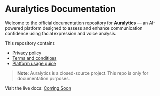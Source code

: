 # Auralytics Documentation

Welcome to the official documentation repository for **Auralytics** — an AI-powered platform designed to assess and enhance communication confidence using facial expression and voice analysis.

This repository contains:

- [Privacy policy](./PRIVACY_POLICY.md)
- [Terms and conditions](./TERMS_AND_CONDITIONS.md)
- [Platform usage guide](./USER_GUIDE.md)

> **Note**: Auralytics is a closed-source project. This repo is only for documentation purposes.

Visit the live docs: [Coming Soon](https://whyvineet.github.io/auralytics-docs/)
